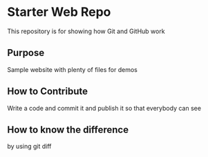 # Starter Web Repo

This repository is for showing how Git and GitHub work

## Purpose

Sample website with plenty of files for demos

## How to Contribute

Write a code and commit it and publish it so that everybody can see

## How to know the difference
by using git diff